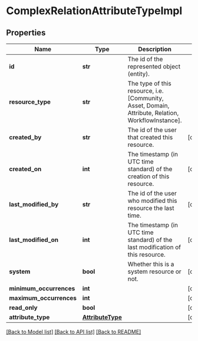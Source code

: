 # ComplexRelationAttributeTypeImpl

## Properties
Name | Type | Description | Notes
------------ | ------------- | ------------- | -------------
**id** | **str** | The id of the represented object (entity). | 
**resource_type** | **str** | The type of this resource, i.e. [Community, Asset, Domain, Attribute, Relation, WorkflowInstance]. | 
**created_by** | **str** | The id of the user that created this resource. | [optional] 
**created_on** | **int** | The timestamp (in UTC time standard) of the creation of this resource. | [optional] 
**last_modified_by** | **str** | The id of the user who modified this resource the last time. | [optional] 
**last_modified_on** | **int** | The timestamp (in UTC time standard) of the last modification of this resource. | [optional] 
**system** | **bool** | Whether this is a system resource or not. | [optional] 
**minimum_occurrences** | **int** |  | [optional] 
**maximum_occurrences** | **int** |  | [optional] 
**read_only** | **bool** |  | [optional] 
**attribute_type** | [**AttributeType**](AttributeType.md) |  | [optional] 

[[Back to Model list]](../README.md#documentation-for-models) [[Back to API list]](../README.md#documentation-for-api-endpoints) [[Back to README]](../README.md)


